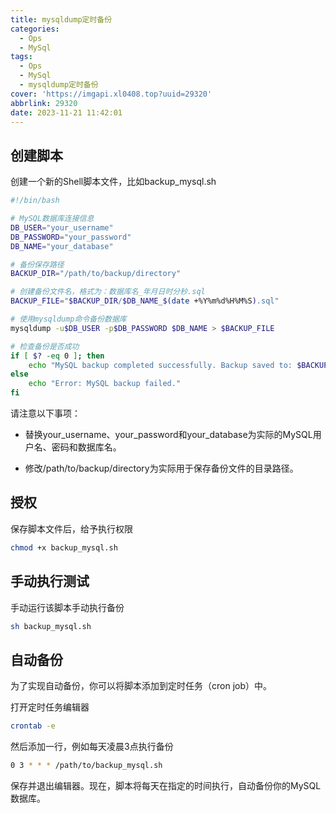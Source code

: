 ```yaml
---
title: mysqldump定时备份
categories:
  - Ops
  - MySql
tags:
  - Ops
  - MySql
  - mysqldump定时备份
cover: 'https://imgapi.xl0408.top?uuid=29320'
abbrlink: 29320
date: 2023-11-21 11:42:01
---
```


## 创建脚本

创建一个新的Shell脚本文件，比如backup_mysql.sh

```bash
#!/bin/bash

# MySQL数据库连接信息
DB_USER="your_username"
DB_PASSWORD="your_password"
DB_NAME="your_database"

# 备份保存路径
BACKUP_DIR="/path/to/backup/directory"

# 创建备份文件名，格式为：数据库名_年月日时分秒.sql
BACKUP_FILE="$BACKUP_DIR/$DB_NAME_$(date +%Y%m%d%H%M%S).sql"

# 使用mysqldump命令备份数据库
mysqldump -u$DB_USER -p$DB_PASSWORD $DB_NAME > $BACKUP_FILE

# 检查备份是否成功
if [ $? -eq 0 ]; then
    echo "MySQL backup completed successfully. Backup saved to: $BACKUP_FILE"
else
    echo "Error: MySQL backup failed."
fi
```

请注意以下事项：

* 替换your_username、your_password和your_database为实际的MySQL用户名、密码和数据库名。

* 修改/path/to/backup/directory为实际用于保存备份文件的目录路径。

## 授权

保存脚本文件后，给予执行权限

```bash
chmod +x backup_mysql.sh
```

## 手动执行测试

手动运行该脚本手动执行备份

```bash
sh backup_mysql.sh
```

## 自动备份

为了实现自动备份，你可以将脚本添加到定时任务（cron job）中。

打开定时任务编辑器

```bash
crontab -e
```

然后添加一行，例如每天凌晨3点执行备份

```bash
0 3 * * * /path/to/backup_mysql.sh
```

保存并退出编辑器。现在，脚本将每天在指定的时间执行，自动备份你的MySQL数据库。